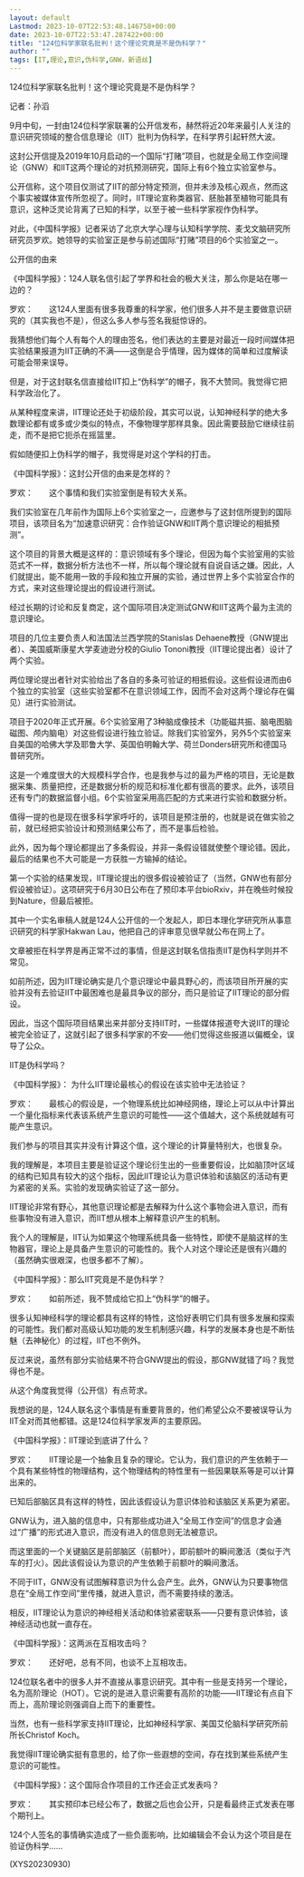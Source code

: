 ```yaml
---
layout: default
Lastmod: 2023-10-07T22:53:48.146758+00:00
date: 2023-10-07T22:53:47.287422+00:00
title: "124位科学家联名批判！这个理论究竟是不是伪科学？"
author: ""
tags: [IT,理论,意识,伪科学,GNW，新语丝]
---
```


124位科学家联名批判！这个理论究竟是不是伪科学？

记者：孙滔

9月中旬，一封由124位科学家联署的公开信发布，赫然将近20年来最引人关注的意识研究领域的整合信息理论（IIT）批判为伪科学，在科学界引起轩然大波。

这封公开信提及2019年10月启动的一个国际“打赌”项目，也就是全局工作空间理论（GNW）和IIT这两个理论的对抗预测研究，国际上有6个独立实验室参与。

公开信称，这个项目仅测试了IIT的部分特定预测，但并未涉及核心观点，然而这个事实被媒体宣传所忽视了。同时，IIT理论宣称类器官、胚胎甚至植物可能具有意识，这种泛灵论背离了已知的科学，以至于被一些科学家视作伪科学。

对此，《中国科学报》记者采访了北京大学心理与认知科学学院、麦戈文脑研究所研究员罗欢。她领导的实验室正是参与前述国际“打赌”项目的6个实验室之一。

公开信的由来

《中国科学报》：124人联名信引起了学界和社会的极大关注，那么你是站在哪一边的？

罗欢：　　这124人里面有很多我尊重的科学家，他们很多人并不是主要做意识研究的（其实我也不是），但这么多人参与签名我挺惊讶的。

我猜想他们每个人有每个人的理由签名，他们表达的主要是对最近一段时间媒体把实验结果报道为IIT正确的不满——这倒是合乎情理，因为媒体的简单和过度解读可能会带来误导。

但是，对于这封联名信直接给IIT扣上“伪科学”的帽子，我不大赞同。我觉得它把科学政治化了。

从某种程度来讲，IIT理论还处于初级阶段，其实可以说，认知神经科学的绝大多数理论都有或多或少类似的特点，不像物理学那样具象。因此需要鼓励它继续往前走，而不是把它扼杀在摇篮里。

假如随便扣上伪科学的帽子，我觉得是对这个学科的打击。

《中国科学报》：这封公开信的由来是怎样的？

罗欢：　　这个事情和我们实验室倒是有较大关系。

我们实验室在几年前作为国际上6个实验室之一，应邀参与了这封信所提到的国际项目，该项目名为“加速意识研究：合作验证GNW和IIT两个意识理论的相抵预测”。

这个项目的背景大概是这样的：意识领域有多个理论，但因为每个实验室用的实验范式不一样，数据分析方法也不一样，所以每个理论就有自说自话之嫌。因此，人们就提出，能不能用一致的手段和独立开展的实验，通过世界上多个实验室合作的方式，来对这些理论提出的假设进行测试。

经过长期的讨论和反复商定，这个国际项目决定测试GNW和IIT这两个最为主流的意识理论。

项目的几位主要负责人和法国法兰西学院的Stanislas Dehaene教授（GNW提出者）、美国威斯康星大学麦迪逊分校的Giulio Tononi教授（IIT理论提出者）设计了两个实验。

两位理论提出者针对实验给出了各自的多条可验证的相抵假设。这些假设进而由6个独立的实验室（这些实验室都不在意识领域工作，因而不会对这两个理论存在偏见）进行实验测试。

项目于2020年正式开展。6个实验室用了3种脑成像技术（功能磁共振、脑电图脑磁图、颅内脑电）对这些假设进行独立验证。除我们实验室外，另外5个实验室来自美国的哈佛大学及耶鲁大学、英国伯明翰大学、荷兰Donders研究所和德国马普研究所。

这是一个难度很大的大规模科学合作，也是我参与过的最为严格的项目，无论是数据采集、质量把控，还是数据分析的规范和标准化都有很高的要求。此外，该项目还有专门的数据监督小组。6个实验室采用高匹配的方式来进行实验和数据分析。

值得一提的也是现在很多科学家呼吁的，该项目是预注册的，也就是说在做实验之前，就已经把实验设计和预测结果公布了，而不是事后检验。

此外，因为每个理论都提出了多条假设，并非一条假设错就使整个理论错。因此，最后的结果也不大可能是一方获胜一方输掉的结论。

第一个实验的结果发现，IIT理论提出的很多假设被验证了（当然，GNW也有部分假设被验证）。这项研究于6月30日公布在了预印本平台bioRxiv，并在晚些时候投到Nature，但最后被拒。

其中一个实名审稿人就是124人公开信的一个发起人，即日本理化学研究所从事意识研究的科学家Hakwan Lau，他把自己的评审意见很早就公布在网上了。

文章被拒在科学界是再正常不过的事情，但是这封联名信指责IIT是伪科学则并不常见。

如前所述，因为IIT理论确实是几个意识理论中最具野心的，而该项目所开展的实验并没有去验证IIT中最困难也是最具争议的部分，而只是验证了IIT理论的部分假设。

因此，当这个国际项目结果出来并部分支持IIT时，一些媒体报道夸大说IIT的理论被完全验证了，这就引起了很多科学家的不安——他们觉得这些报道以偏概全，误导了公众。

IIT是伪科学吗？

《中国科学报》： 为什么IIT理论最核心的假设在该实验中无法验证？

罗欢：　　最核心的假设是，一个物理系统比如神经网络，理论上可以从中计算出一个量化指标来代表该系统产生意识的可能性——这个值越大，这个系统就越有可能产生意识。

我们参与的项目其实并没有计算这个值，这个理论的计算量特别大，也很复杂。

我的理解是，本项目主要是验证这个理论衍生出的一些重要假设，比如脑顶叶区域的结构已知具有较大的这个指标，因此IIT理论认为意识体验和该脑区的活动有更为紧密的关系。实验的发现确实验证了这一部分。

IIT理论非常有野心，其他意识理论都是去解释为什么这个事物会进入意识，而有些事物没有进入意识，而IIT想从根本上解释意识产生的机制。

我个人的理解是，IIT认为如果这个物理系统具备一些特性，即使不是脑这样的生物器官，理论上是具备产生意识的可能性的。我个人对这个理论还是很有兴趣的（虽然确实很艰深，也很多都不了解）。

《中国科学报》：那么IIT究竟是不是伪科学？

罗欢：　　如前所述，我不赞成给它扣上“伪科学”的帽子。

很多认知神经科学的理论都具有这样的特性，这恰好表明它们具有很多发展和探索的可能性。我们都对高级认知功能的发生机制感兴趣，科学的发展本身也是不断怯魅（去神秘化）的过程，IIT也不例外。

反过来说，虽然有部分实验结果不符合GNW提出的假设，那GNW就错了吗？我觉得也不是。

从这个角度我觉得（公开信）有点苛求。

我想说的是，124人联名这个事情是有重要背景的，他们希望公众不要被误导认为IIT全对而其他都错。这是124位科学家发声的主要原因。

《中国科学报》：IIT理论到底讲了什么？

罗欢：　　IIT理论是一个抽象且复杂的理论。它认为，我们意识的产生依赖于一个具有某些特性的物理结构，这个物理结构的特性里有一些因果联系等是可以计算出来的。

已知后部脑区具有这样的特性，因此该假设认为意识体验和该脑区关系更为紧密。

GNW认为，进入脑的信息中，只有那些成功进入“全局工作空间”的信息才会通过“广播”的形式进入意识，而没有进入的信息则无法被意识。

而这里面的一个关键脑区是前部脑区（前额叶），即前额叶的瞬间激活（类似于汽车的打火）。因此该假设认为意识的产生依赖于前额叶的瞬间激活。

不同于IIT，GNW没有试图解释意识为什么会产生。此外，GNW认为只要事物信息在“全局工作空间”里传播，就进入意识，而不需要持续的激活。

相反，IIT理论认为意识的神经相关活动和体验紧密联系——只要有意识体验，该神经活动也就一直存在。

《中国科学报》：这两派在互相攻击吗？

罗欢：　　还好吧，总有不同，也谈不上互相攻击。

124位联名者中的很多人并不直接从事意识研究。其中有一些是支持另一个理论，名为高阶理论（HOT）。它说的是进入意识需要有高阶的功能——IIT理论有点自下而上，高阶理论则强调自上而下的重要性。

当然，也有一些科学家支持IIT理论，比如神经科学家、美国艾伦脑科学研究所前所长Christof Koch。

我觉得IIT理论确实挺有意思的，给了你一些遐想的空间，存在找到某些系统产生意识的可能性。

《中国科学报》：这个国际合作项目的工作还会正式发表吗？

罗欢：　　其实预印本已经公布了，数据之后也会公开，只是看最终正式发表在哪个期刊上。

124个人签名的事情确实造成了一些负面影响，比如编辑会不会认为这个项目是在验证伪科学……

(XYS20230930)

